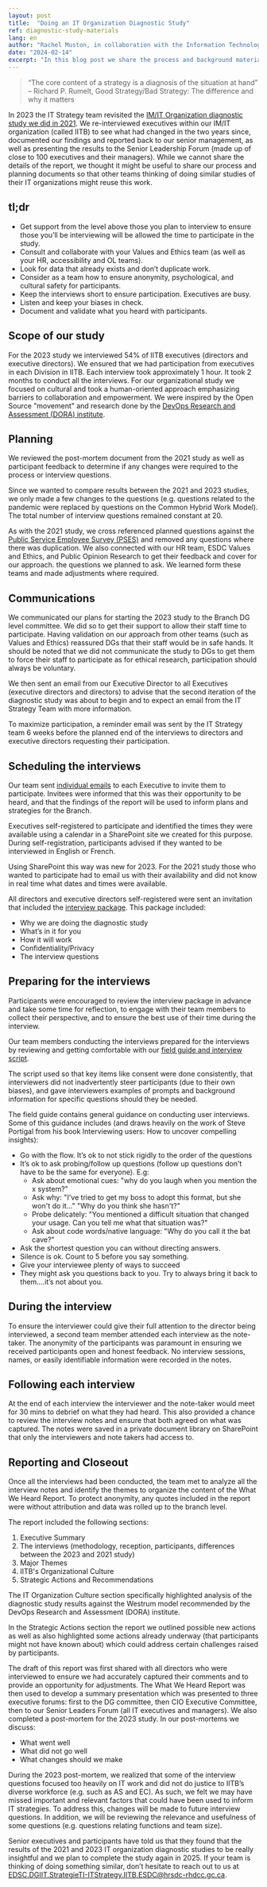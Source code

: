 ```yaml
---
layout: post
title:  "Doing an IT Organization Diagnostic Study"
ref: diagnostic-study-materials
lang: en
author: "Rachel Muston, in collaboration with the Information Technology (IT) Strategy team"
date: "2024-02-14"
excerpt: "In this blog post we share the process and background materials we used (including questionnaire, emails, and script) to conduct the Diagnostic Study of ESDC’s IM/IT Organization we did in 2023. (8 min read)"
---
```

<!-- markdownlint-disable MD033 -->

> “The core content of a strategy is a diagnosis of the situation at hand” – Richard P. Rumelt, Good Strategy/Bad Strategy: The difference and why it matters

In 2023 the IT Strategy team revisited the [IM/IT Organization diagnostic study we did in 2021](2021-12-10-iitb-diagnostic-study.md).
We re-interviewed executives within our IM/IT organization (called IITB) to see what had changed in the two years since, documented our findings and reported back to our senior management, as well as presenting the results to the Senior Leadership Forum (made up of close to 100 executives and their managers).
While we cannot share the details of the report, we thought it might be useful to share our process and planning documents so that other teams thinking of doing similar studies of their IT organizations might reuse this work.

## tl;dr

- Get support from the level above those you plan to interview to ensure those you’ll be interviewing will be allowed the time to participate in the study.
- Consult and collaborate with your Values and Ethics team (as well as your HR, accessibility and OL teams).
- Look for data that already exists and don’t duplicate work.
- Consider as a team how to ensure anonymity, psychological, and cultural safety for participants.
- Keep the interviews short to ensure participation. Executives are busy.
- Listen and keep your biases in check.
- Document and validate what you heard with participants.

## Scope of our study

For the 2023 study we interviewed 54% of IITB executives (directors and executive directors).
We ensured that we had participation from executives in each Division in IITB.
Each interview took approximately 1 hour.
It took 2 months to conduct all the interviews.
For our organizational study we focused on cultural and took a human-oriented approach emphasizing barriers to collaboration and empowerment.
We were inspired by the Open Source "movement" and research done by the [DevOps Research and Assessment (DORA) institute](https://dora.dev/).

## Planning

We reviewed the post-mortem document from the 2021 study as well as participant feedback to determine if any changes were required to the process or interview questions.

Since we wanted to compare results between the 2021 and 2023 studies, we only made a few changes to the questions (e.g. questions related to the pandemic were replaced by questions on the Common Hybrid Work Model).
The total number of interview questions remained constant at 20.

As with the 2021 study, we cross referenced planned questions against the [Public Service Employee Survey (PSES)](https://www.canada.ca/en/treasury-board-secretariat/services/innovation/public-service-employee-survey.html) and removed any questions where there was duplication.
We also connected with our HR team, ESDC Values and Ethics, and Public Opinion Research to get their feedback and cover for our approach. the questions we planned to ask.
We learned form these teams and made adjustments where required.

## Communications

We communicated our plans for starting the 2023 study to the Branch DG level committee.
We did so to get their support to allow their staff time to participate.
Having validation on our approach from other teams (such as Values and Ethics) reassured DGs that their staff would be in safe hands.
It should be noted that we did not communicate the study to DGs to get them to force their staff to participate as for ethical research, participation should always be voluntary.

We then sent an email from our Executive Director to all Executives (executive directors and directors) to advise that the second iteration of the diagnostic study was about to begin and to expect an email from the IT Strategy Team with more information.

To maximize participation, a reminder email was sent by the IT Strategy team 6 weeks before the planned end of the interviews to directors and executive directors requesting their participation.

## Scheduling the interviews

Our team sent <a href="{{ site.baseurl }}{% link assets/files/invitation-email.md %}" title="individual emails">individual emails</a> to each Executive to invite them to participate.
Invitees were informed that this was their opportunity to be heard, and that the findings of the report will be used to inform plans and strategies for the Branch.

Executives self-registered to participate and identified the times they were available using a calendar in a SharePoint site we created for this purpose.
During self-registration, participants advised if they wanted to be interviewed in English or French.

Using SharePoint this way was new for 2023.
For the 2021 study those who wanted to participate had to email us with their availability and did not know in real time what dates and times were available.

All directors and executive directors self-registered were sent an invitation that included the <a href="{{ site.baseurl }}{% link assets/files/interview-package.md %}" title="interview package">interview package</a>.
This package included:

- Why we are doing the diagnostic study
- What’s in it for you
- How it will work
- Confidentiality/Privacy
- The interview questions

## Preparing for the interviews

Participants were encouraged to review the interview package in advance and take some time for reflection, to engage with their team members to collect their perspective, and to ensure the best use of their time during the interview.

Our team members conducting the interviews prepared for the interviews by reviewing and getting comfortable with our <a href="{{ site.baseurl }}{% link assets/files/field-guide.md %}" title="field guide">field guide and interview script</a>.

The script used so that key items like consent were done consistently, that interviewers did not inadvertently steer participants (due to their own biases), and gave interviewers examples of prompts and background information for specific questions should they be needed.

The field guide contains general guidance on conducting user interviews.
Some of this guidance includes (and draws heavily on the work of Steve Portigal from his book Interviewing users: How to uncover compelling insights):

- Go with the flow. It’s ok to not stick rigidly to the order of the questions
- It’s ok to ask probing/follow up questions (follow up questions don't have to be the same for everyone). E.g:
  - Ask about emotional cues: "why do you laugh when you mention the x system?"
  - Ask why: "I've tried to get my boss to adopt this format, but she won't do it..."  "Why do you think she hasn't?"
  - Probe delicately: "You mentioned a difficult situation that changed your usage.  Can you tell me what that situation was?"
  - Ask about code words/native language: "Why do you call it the bat cave?"
- Ask the shortest question you can without directing answers.
- Silence is ok.  Count to 5 before you say something.
- Give your interviewee plenty of ways to succeed
- They might ask you questions back to you. Try to always bring it back to them....it’s not about you.

## During the interview

To ensure the interviewer could give their full attention to the director being interviewed, a second team member attended each interview as the note-taker.
The anonymity of the participants was paramount in ensuring we received participants open and honest feedback.
No interview sessions, names, or easily identifiable information were recorded in the notes.

## Following each interview

At the end of each interview the interviewer and the note-taker would meet for 30 mins to debrief on what they had heard.
This also provided a chance to review the interview notes and ensure that both agreed on what was captured.
The notes were saved in a private document library on SharePoint that only the interviewers and note takers had access to.

## Reporting and Closeout

Once all the interviews had been conducted, the team met to analyze all the interview notes and identify the themes to organize the content of the What We Heard Report.
To protect anonymity, any quotes included in the report were without attribution and data was rolled up to the branch level.

The report included the following sections:

1. Executive Summary
2. The interviews (methodology, reception, participants, differences between the 2023 and 2021 study)
3. Major Themes
4. IITB's Organizational Culture
5. Strategic Actions and Recommendations

The IT Organization Culture section specifically highlighted analysis of the diagnostic study results against the Westrum model recommended by the DevOps Research and Assessment (DORA) institute.

In the Strategic Actions section the report we outlined possible new actions as well as also highlighted some actions already underway (that participants might not have known about) which could address certain challenges raised by participants.

The draft of this report was first shared with all directors who were interviewed to ensure we had accurately captured their comments and to provide an opportunity for adjustments.
The What We Heard Report was then used to develop a summary presentation which was presented to three executive forums: first to the DG committee, then CIO Executive Committee, then to our Senior Leaders Forum (all IT executives and managers).
We also completed a post-mortem for the 2023 study.
In our post-mortems we discuss:

- What went well
- What did not go well
- What changes should we make

During the 2023 post-mortem, we realized that some of the interview questions focused too heavily on IT work and did not do justice to IITB’s diverse workforce (e.g. such as AS and EC).
As such, we felt we may have missed important and relevant factors that could have been used to inform IT strategies.
To address this, changes will be made to future interview questions.
In addition, we will be reviewing the relevance and usefulness of some questions (e.g. questions relating functions and team size).

Senior executives and participants have told us that they found that the results of the 2021 and 2023 IT organization diagnostic studies to be really insightful and we plan to complete the study again in 2025.
If your team is thinking of doing something similar, don’t hesitate to reach out to us at [EDSC.DGIIT.StrategieTI-ITStrategy.IITB.ESDC@hrsdc-rhdcc.gc.ca](mailto:EDSC.DGIIT.StrategieTI-ITStrategy.IITB.ESDC@hrsdc-rhdcc.gc.ca).
